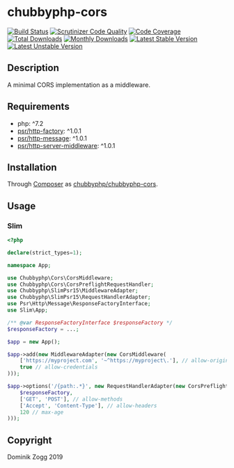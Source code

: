 # chubbyphp-cors

[![Build Status](https://api.travis-ci.org/chubbyphp/chubbyphp-cors.png?branch=master)](https://travis-ci.org/chubbyphp/chubbyphp-cors)
[![Scrutinizer Code Quality](https://scrutinizer-ci.com/g/chubbyphp/chubbyphp-cors/badges/quality-score.png?b=master)](https://scrutinizer-ci.com/g/chubbyphp/chubbyphp-cors/?branch=master)
[![Code Coverage](https://scrutinizer-ci.com/g/chubbyphp/chubbyphp-cors/badges/coverage.png?b=master)](https://scrutinizer-ci.com/g/chubbyphp/chubbyphp-cors/?branch=master)
[![Total Downloads](https://poser.pugx.org/chubbyphp/chubbyphp-cors/downloads.png)](https://packagist.org/packages/chubbyphp/chubbyphp-cors)
[![Monthly Downloads](https://poser.pugx.org/chubbyphp/chubbyphp-cors/d/monthly)](https://packagist.org/packages/chubbyphp/chubbyphp-cors)
[![Latest Stable Version](https://poser.pugx.org/chubbyphp/chubbyphp-cors/v/stable.png)](https://packagist.org/packages/chubbyphp/chubbyphp-cors)
[![Latest Unstable Version](https://poser.pugx.org/chubbyphp/chubbyphp-cors/v/unstable)](https://packagist.org/packages/chubbyphp/chubbyphp-cors)

## Description

A minimal CORS implementation as a middleware.

## Requirements

 * php: ^7.2
 * [psr/http-factory][2]: ^1.0.1
 * [psr/http-message][3]: ^1.0.1
 * [psr/http-server-middleware][4]: ^1.0.1

## Installation

Through [Composer](http://getcomposer.org) as [chubbyphp/chubbyphp-cors][1].

## Usage

### Slim

```php
<?php

declare(strict_types=1);

namespace App;

use Chubbyphp\Cors\CorsMiddleware;
use Chubbyphp\Cors\CorsPreflightRequestHandler;
use Chubbyphp\SlimPsr15\MiddlewareAdapter;
use Chubbyphp\SlimPsr15\RequestHandlerAdapter;
use Psr\Http\Message\ResponseFactoryInterface;
use Slim\App;

/** @var ResponseFactoryInterface $responseFactory */
$responseFactory = ...;

$app = new App();

$app->add(new MiddlewareAdapter(new CorsMiddleware(
    ['https://myproject.com', '~^https://myproject\.'], // allow-origin
    true // allow-credentials
)));

$app->options('/{path:.*}', new RequestHandlerAdapter(new CorsPreflightRequestHandler(
    $responseFactory,
    ['GET', 'POST'], // allow-methods
    ['Accept', 'Content-Type'], // allow-headers
    120 // max-age
)));
```

## Copyright

Dominik Zogg 2019

[1]: https://packagist.org/packages/chubbyphp/chubbyphp-cors

[2]: https://packagist.org/packages/psr/http-factory
[3]: https://packagist.org/packages/psr/http-message
[4]: https://packagist.org/packages/psr/http-server-middleware

